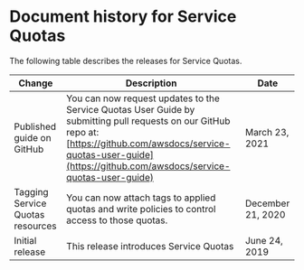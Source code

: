 # Document history for Service Quotas<a name="document-history"></a>

The following table describes the releases for Service Quotas\.


| Change | Description | Date | 
| --- | --- | --- | 
| Published guide on GitHub | You can now request updates to the Service Quotas User Guide by submitting pull requests on our GitHub repo at: [https://github.com/awsdocs/service-quotas-user-guide](https://github.com/awsdocs/service-quotas-user-guide) | March 23, 2021 | 
| Tagging Service Quotas resources | You can now attach tags to applied quotas and write policies to control access to those quotas\. | December 21, 2020 | 
| Initial release | This release introduces Service Quotas | June 24, 2019 | 